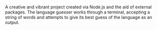 A creative and vibrant project created via Node.js and the aid of external packages. The language guesser works through a terminal, accepting a string of words and attempts to give its best guess of the language as an output.  
